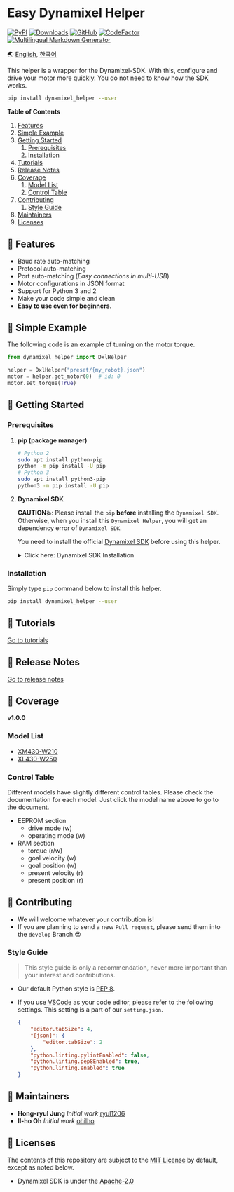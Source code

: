 # Easy Dynamixel Helper

[![PyPI](https://img.shields.io/pypi/v/dynamixel-helper.svg)](https://pypi.org/project/dynamixel-helper/)
[![Downloads](https://pepy.tech/badge/dynamixel-helper)](https://pepy.tech/project/dynamixel-helper)
[![GitHub](https://img.shields.io/github/license/ryul1206/easy-dynamixel-helper.svg)](https://github.com/ryul1206/easy-dynamixel-helper/blob/master/LICENSE)
[![CodeFactor](https://www.codefactor.io/repository/github/ryul1206/easy-dynamixel-helper/badge/master)](https://www.codefactor.io/repository/github/ryul1206/easy-dynamixel-helper)
[![Multilingual Markdown Generator](https://img.shields.io/badge/markdown-multilingual%20🌐-ff69b4.svg)](https://github.com/ryul1206/multilingual-markdown)

🌏 [English](https://github.com/ryul1206/easy-dynamixel-helper/blob/master/README.md),
[한국어](https://github.com/ryul1206/easy-dynamixel-helper/blob/master/README.kr.md)

This helper is a wrapper for the Dynamixel-SDK. With this, configure and drive your motor more quickly. You do not need to know how the SDK works.

```bash
pip install dynamixel_helper --user
```

**Table of Contents**

1. [ Features](#-Features)
1. [ Simple Example](#-Simple-Example)
1. [ Getting Started](#-Getting-Started)
    1. [Prerequisites](#Prerequisites)
    1. [Installation](#Installation)
1. [ Tutorials](#-Tutorials)
1. [ Release Notes](#-Release-Notes)
1. [ Coverage](#-Coverage)
    1. [Model List](#Model-List)
    1. [Control Table](#Control-Table)
1. [ Contributing](#-Contributing)
    1. [Style Guide](#Style-Guide)
1. [ Maintainers](#-Maintainers)
1. [ Licenses](#-Licenses)

## 💎 Features

- Baud rate auto-matching
- Protocol auto-matching
- Port auto-matching (*Easy connections in multi-USB*)
- Motor configurations in JSON format
- Support for Python 3 and 2
- Make your code simple and clean
- **Easy to use even for beginners.**

## 🐣 Simple Example

The following code is an example of turning on the motor torque.

```python
from dynamixel_helper import DxlHelper

helper = DxlHelper("preset/{my_robot}.json")
motor = helper.get_motor(0)  # id: 0
motor.set_torque(True)
```

## 🚀 Getting Started

### Prerequisites

1. **pip (package manager)**

    ```bash
    # Python 2
    sudo apt install python-pip
    python -m pip install -U pip
    # Python 3
    sudo apt install python3-pip
    python3 -m pip install -U pip
    ```

2. **Dynamixel SDK**

    **CAUTION💥**: Please install the `pip` **before** installing the `Dynamixel SDK`. Otherwise, when you install this `Dynamixel Helper`, you will get an dependency error of `Dynamixel SDK`.

    You need to install the official [Dynamixel SDK](https://github.com/ROBOTIS-GIT/DynamixelSDK) before using this helper.

    <details><summary>Click here: Dynamixel SDK Installation</summary>
    <p>

    1. Clone the official SDK repository into your custom folder, for example, I created `~/lib`.

        ```bash
        git clone https://github.com/ROBOTIS-GIT/DynamixelSDK.git
        ```

    2. Go into the folder `/DynamixelSDK/python` of your cloned SDK.

        ```bash
        cd ${your_download_path}/DynamixelSDK/python
        ```

    3. Run `setup.py` with `--user` option to install the library. Administrator privileges, a.k.a. `sudo`, are not recommended. More information [here](https://pages.charlesreid1.com/dont-sudo-pip/).

        ```bash
        python setup.py install --user
        ```

    </p>
    </details>

### Installation

Simply type `pip` command below to install this helper.

```bash
pip install dynamixel_helper --user
```

## 🌱 Tutorials

[Go to tutorials](https://github.com/ryul1206/easy-dynamixel-helper/blob/master/tutorial/TUTORIAL.en.md)

## 🚩 Release Notes


[Go to release notes](https://github.com/ryul1206/easy-dynamixel-helper/blob/master/CHANGELOG.md#Release-Notes)

## 🔭 Coverage

**v1.0.0**

### Model List

- [XM430-W210](http://emanual.robotis.com/docs/en/dxl/x/xm430-w210/#control-table-of-eeprom-area)
- [XL430-W250](http://emanual.robotis.com/docs/en/dxl/x/xl430-w250/#control-table-of-eeprom-area)

### Control Table

Different models have slightly different control tables. Please check the documentation for each model. Just click the model name above to go to the document.

- EEPROM section
    - drive mode (w)
    - operating mode (w)
- RAM section
    - torque (r/w)
    - goal velocity (w)
    - goal position (w)
    - present velocity (r)
    - present position (r)

## 💌 Contributing

- We will welcome whatever your contribution is!
- If you are planning to send a new `Pull request`, please send them into the `develop` Branch.😍
### Style Guide

> This style guide is only a recommendation, never more important than your interest and contributions.

- Our default Python style is [PEP 8](https://www.python.org/dev/peps/pep-0008/).
- If you use [VSCode](https://code.visualstudio.com/) as your code editor, please refer to the following settings. This setting is a part of our `setting.json`.

    ```json
    {
        "editor.tabSize": 4,
        "[json]": {
            "editor.tabSize": 2
        },
        "python.linting.pylintEnabled": false,
        "python.linting.pep8Enabled": true,
        "python.linting.enabled": true
    }
    ```

## 🔧 Maintainers

- **Hong-ryul Jung** _Initial work_ [ryul1206](https://github.com/ryul1206)
- **Il-ho Oh** _Initial work_ [ohilho](https://github.com/ohilho)

## 📜 Licenses

The contents of this repository are subject to the [MIT License](https://github.com/ryul1206/easy-dynamixel-helper/blob/master/LICENSE) by default, except as noted below.

- Dynamixel SDK is under the [Apache-2.0](https://github.com/ROBOTIS-GIT/DynamixelSDK/blob/master/LICENSE)

